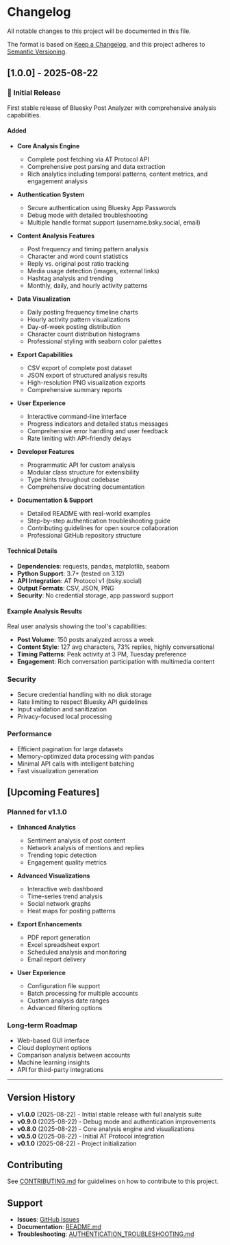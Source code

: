 # Changelog

All notable changes to this project will be documented in this file.

The format is based on [Keep a Changelog](https://keepachangelog.com/en/1.0.0/),
and this project adheres to [Semantic Versioning](https://semver.org/spec/v2.0.0.html).

## [1.0.0] - 2025-08-22

### 🎉 Initial Release

First stable release of Bluesky Post Analyzer with comprehensive analysis capabilities.

#### Added
- **Core Analysis Engine**
  - Complete post fetching via AT Protocol API
  - Comprehensive post parsing and data extraction
  - Rich analytics including temporal patterns, content metrics, and engagement analysis
  
- **Authentication System**
  - Secure authentication using Bluesky App Passwords
  - Debug mode with detailed troubleshooting
  - Multiple handle format support (username.bsky.social, email)
  
- **Content Analysis Features**
  - Post frequency and timing pattern analysis
  - Character and word count statistics  
  - Reply vs. original post ratio tracking
  - Media usage detection (images, external links)
  - Hashtag analysis and trending
  - Monthly, daily, and hourly activity patterns

- **Data Visualization**
  - Daily posting frequency timeline charts
  - Hourly activity pattern visualizations
  - Day-of-week posting distribution
  - Character count distribution histograms
  - Professional styling with seaborn color palettes

- **Export Capabilities**
  - CSV export of complete post dataset
  - JSON export of structured analysis results
  - High-resolution PNG visualization exports
  - Comprehensive summary reports

- **User Experience**
  - Interactive command-line interface
  - Progress indicators and detailed status messages
  - Comprehensive error handling and user feedback
  - Rate limiting with API-friendly delays

- **Developer Features**
  - Programmatic API for custom analysis
  - Modular class structure for extensibility
  - Type hints throughout codebase
  - Comprehensive docstring documentation

- **Documentation & Support**
  - Detailed README with real-world examples
  - Step-by-step authentication troubleshooting guide
  - Contributing guidelines for open source collaboration
  - Professional GitHub repository structure

#### Technical Details
- **Dependencies**: requests, pandas, matplotlib, seaborn
- **Python Support**: 3.7+ (tested on 3.12)
- **API Integration**: AT Protocol v1 (bsky.social)
- **Output Formats**: CSV, JSON, PNG
- **Security**: No credential storage, app password support

#### Example Analysis Results
Real user analysis showing the tool's capabilities:
- **Post Volume**: 150 posts analyzed across a week
- **Content Style**: 127 avg characters, 73% replies, highly conversational
- **Timing Patterns**: Peak activity at 3 PM, Tuesday preference
- **Engagement**: Rich conversation participation with multimedia content

### Security
- Secure credential handling with no disk storage
- Rate limiting to respect Bluesky API guidelines  
- Input validation and sanitization
- Privacy-focused local processing

### Performance
- Efficient pagination for large datasets
- Memory-optimized data processing with pandas
- Minimal API calls with intelligent batching
- Fast visualization generation

## [Upcoming Features]

### Planned for v1.1.0
- **Enhanced Analytics**
  - Sentiment analysis of post content
  - Network analysis of mentions and replies
  - Trending topic detection
  - Engagement quality metrics

- **Advanced Visualizations**
  - Interactive web dashboard
  - Time-series trend analysis
  - Social network graphs
  - Heat maps for posting patterns

- **Export Enhancements**
  - PDF report generation
  - Excel spreadsheet export
  - Scheduled analysis and monitoring
  - Email report delivery

- **User Experience**
  - Configuration file support
  - Batch processing for multiple accounts
  - Custom analysis date ranges
  - Advanced filtering options

### Long-term Roadmap
- Web-based GUI interface
- Cloud deployment options
- Comparison analysis between accounts
- Machine learning insights
- API for third-party integrations

---

## Version History

- **v1.0.0** (2025-08-22) - Initial stable release with full analysis suite
- **v0.9.0** (2025-08-22) - Debug mode and authentication improvements
- **v0.8.0** (2025-08-22) - Core analysis engine and visualizations
- **v0.5.0** (2025-08-22) - Initial AT Protocol integration
- **v0.1.0** (2025-08-22) - Project initialization

## Contributing

See [CONTRIBUTING.md](CONTRIBUTING.md) for guidelines on how to contribute to this project.

## Support

- **Issues**: [GitHub Issues](https://github.com/yourusername/bluesky-analyzer/issues)
- **Documentation**: [README.md](README.md)
- **Troubleshooting**: [AUTHENTICATION_TROUBLESHOOTING.md](AUTHENTICATION_TROUBLESHOOTING.md)
